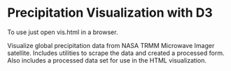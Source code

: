Precipitation Visualization with D3
==========================================
To use just open vis.html in a browser.
   
Visualize global precipitation data from NASA TRMM Microwave Imager satellite.
Includes utilities to scrape the data and created a processed form. Also includes
a processed data set for use in the HTML visualization.